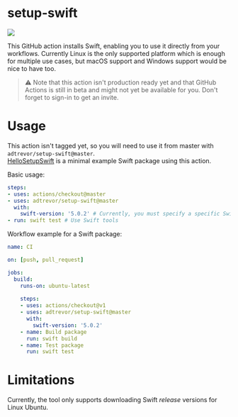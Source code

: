 # setup-swift
[![](https://github.com/adtrevor/setup-swift/workflows/Unit%20tests/badge.svg)](https://github.com/adtrevor/setup-swift/actions)

This GitHub action installs Swift, enabling you to use it directly from your workflows.
Currently Linux is the only supported platform which is enough for multiple use cases, but macOS support and Windows support would be nice to have too.  

> ⚠️ Note that this action isn't production ready yet and that GitHub Actions is still in beta and might not yet be available for you. Don't forget to sign-in to get an invite.

# Usage
This action isn't tagged yet, so you will need to use it from master with `adtrevor/setup-swift@master`.  
[HelloSetupSwift](https://github.com/adtrevor/HelloSetupSwift) is a minimal example Swift package using this action.

Basic usage:
```yaml
steps:
- uses: actions/checkout@master
- uses: adtrevor/setup-swift@master
  with:
    swift-version: '5.0.2' # Currently, you must specify a specific Swift version (no version range)
- run: swift test # Use Swift tools
```

Workflow example for a Swift package:
```yaml
name: CI

on: [push, pull_request]

jobs:
  build:
    runs-on: ubuntu-latest
    
    steps:
    - uses: actions/checkout@v1
    - uses: adtrevor/setup-swift@master
      with:
        swift-version: '5.0.2'
    - name: Build package
      run: swift build
    - name: Test package
      run: swift test
```

# Limitations
Currently, the tool only supports downloading Swift *release* versions for Linux Ubuntu.
